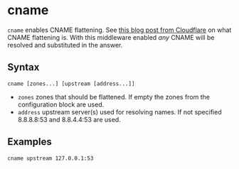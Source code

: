 # cname

`cname` enables CNAME flattening. See [this blog post from
Cloudflare](https://blog.cloudflare.com/introducing-cname-flattening-rfc-compliant-cnames-at-a-domains-root/)
on what CNAME flattening is. With this middleware enabled *any* CNAME will be resolved and
substituted in the answer.

## Syntax

~~~
cname [zones...] [upstream [address...]]
~~~

* `zones` zones that should be flattened. If empty the zones from the configuration block
    are used.
* `address` upstream server(s) used for resolving names. If not specified 8.8.8.8:53 and 8.8.4.4:53
    are used.

## Examples

~~~
cname upstream 127.0.0.1:53
~~~
